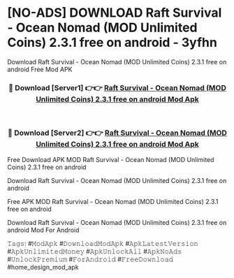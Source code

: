 # [NO-ADS] DOWNLOAD Raft Survival - Ocean Nomad (MOD Unlimited Coins) 2.3.1 free on android - 3yfhn
Download Raft Survival - Ocean Nomad (MOD Unlimited Coins) 2.3.1 free on android Free Mod APK

<div align="center">
<h3>🔴 Download [Server1] 👉👉 <a href="https://apk-comot.site?title=Raft_Survival_-_Ocean_Nomad_(MOD_Unlimited_Coins)_2.3.1_free_on_android">Raft Survival - Ocean Nomad (MOD Unlimited Coins) 2.3.1 free on android Mod Apk</a></h3><br>

<h3>🔴 Download [Server2] 👉👉 <a href="https://apk-comot.site?title=Raft_Survival_-_Ocean_Nomad_(MOD_Unlimited_Coins)_2.3.1_free_on_android">Raft Survival - Ocean Nomad (MOD Unlimited Coins) 2.3.1 free on android Mod Apk</a></h3>
</div>


Free Download APK MOD Raft Survival - Ocean Nomad (MOD Unlimited Coins) 2.3.1 free on android

Download Raft Survival - Ocean Nomad (MOD Unlimited Coins) 2.3.1 free on android 

Free APK MOD Raft Survival - Ocean Nomad (MOD Unlimited Coins) 2.3.1 free on android 

Download Raft Survival - Ocean Nomad (MOD Unlimited Coins) 2.3.1 free on android Mod For Android

𝚃𝚊𝚐𝚜: #𝙼𝚘𝚍𝙰𝚙𝚔 #𝙳𝚘𝚠𝚗𝚕𝚘𝚊𝚍𝙼𝚘𝚍𝙰𝚙𝚔 #𝙰𝚙𝚔𝙻𝚊𝚝𝚎𝚜𝚝𝚅𝚎𝚛𝚜𝚒𝚘𝚗 #𝙰𝚙𝚔𝚄𝚗𝚕𝚒𝚖𝚒𝚝𝚎𝚍𝙼𝚘𝚗𝚎𝚢 #𝙰𝚙𝚔𝚄𝚗𝚕𝚘𝚌𝚔𝙰𝚕𝚕 #𝙰𝚙𝚔𝙽𝚘𝙰𝚍𝚜 #𝚄𝚗𝚕𝚘𝚌𝚔𝙿𝚛𝚎𝚖𝚒𝚞𝚖 #𝙵𝚘𝚛𝙰𝚗𝚍𝚛𝚘𝚒𝚍 #𝙵𝚛𝚎𝚎𝙳𝚘𝚠𝚗𝚕𝚘𝚊𝚍 #home_design_mod_apk